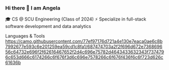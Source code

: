 ### Hi there 👋  I am Angela

<!--
**angelahuang3/angelahuang3** is a ✨ _special_ ✨ repository because its `README.md` (this file) appears on your GitHub profile.

Here are some ideas to get you started:

- 🔭 I’m currently working on ...
- 🌱 I’m currently learning ...
- 👯 I’m looking to collaborate on ...
- 🤔 I’m looking for help with ...
- 💬 Ask me about ...
- 📫 How to reach me: ...
- 😄 Pronouns: ...
- ⚡ Fun fact: ...
-->
🎓 CS @ SCU Engineering (Class of 2024)
⚡ Specialize in full-stack software development and data analytics

Languages & Tools
               https://camo.githubusercontent.com/77ef97176d721a4e130e7eaca0ae6c8b7992677e593c6e201259ea59cd1c8fa1/687474703a2f2f696d672e736869656c64732e696f2f62616467652f2d4c696e75782d4643433632343f7374796c653d666c6174266c6f676f3d6c696e7578266c6f676f436f6c6f723d626c61636b
